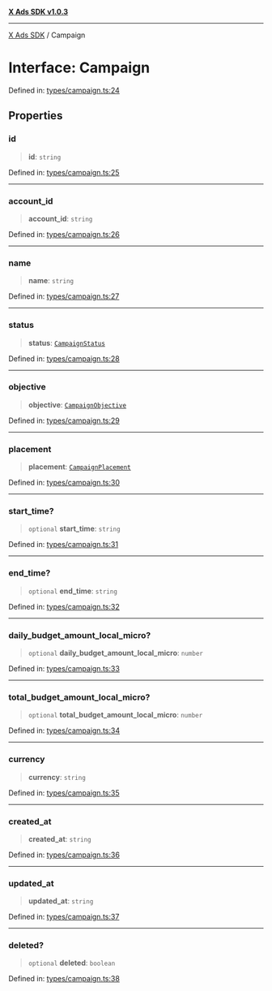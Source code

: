 [**X Ads SDK v1.0.3**](../README.md)

***

[X Ads SDK](../globals.md) / Campaign

# Interface: Campaign

Defined in: [types/campaign.ts:24](https://github.com/kage1020/x-ads-sdk/blob/main/src/types/campaign.ts#L24)

## Properties

### id

> **id**: `string`

Defined in: [types/campaign.ts:25](https://github.com/kage1020/x-ads-sdk/blob/main/src/types/campaign.ts#L25)

***

### account\_id

> **account\_id**: `string`

Defined in: [types/campaign.ts:26](https://github.com/kage1020/x-ads-sdk/blob/main/src/types/campaign.ts#L26)

***

### name

> **name**: `string`

Defined in: [types/campaign.ts:27](https://github.com/kage1020/x-ads-sdk/blob/main/src/types/campaign.ts#L27)

***

### status

> **status**: [`CampaignStatus`](../enumerations/CampaignStatus.md)

Defined in: [types/campaign.ts:28](https://github.com/kage1020/x-ads-sdk/blob/main/src/types/campaign.ts#L28)

***

### objective

> **objective**: [`CampaignObjective`](../enumerations/CampaignObjective.md)

Defined in: [types/campaign.ts:29](https://github.com/kage1020/x-ads-sdk/blob/main/src/types/campaign.ts#L29)

***

### placement

> **placement**: [`CampaignPlacement`](../enumerations/CampaignPlacement.md)

Defined in: [types/campaign.ts:30](https://github.com/kage1020/x-ads-sdk/blob/main/src/types/campaign.ts#L30)

***

### start\_time?

> `optional` **start\_time**: `string`

Defined in: [types/campaign.ts:31](https://github.com/kage1020/x-ads-sdk/blob/main/src/types/campaign.ts#L31)

***

### end\_time?

> `optional` **end\_time**: `string`

Defined in: [types/campaign.ts:32](https://github.com/kage1020/x-ads-sdk/blob/main/src/types/campaign.ts#L32)

***

### daily\_budget\_amount\_local\_micro?

> `optional` **daily\_budget\_amount\_local\_micro**: `number`

Defined in: [types/campaign.ts:33](https://github.com/kage1020/x-ads-sdk/blob/main/src/types/campaign.ts#L33)

***

### total\_budget\_amount\_local\_micro?

> `optional` **total\_budget\_amount\_local\_micro**: `number`

Defined in: [types/campaign.ts:34](https://github.com/kage1020/x-ads-sdk/blob/main/src/types/campaign.ts#L34)

***

### currency

> **currency**: `string`

Defined in: [types/campaign.ts:35](https://github.com/kage1020/x-ads-sdk/blob/main/src/types/campaign.ts#L35)

***

### created\_at

> **created\_at**: `string`

Defined in: [types/campaign.ts:36](https://github.com/kage1020/x-ads-sdk/blob/main/src/types/campaign.ts#L36)

***

### updated\_at

> **updated\_at**: `string`

Defined in: [types/campaign.ts:37](https://github.com/kage1020/x-ads-sdk/blob/main/src/types/campaign.ts#L37)

***

### deleted?

> `optional` **deleted**: `boolean`

Defined in: [types/campaign.ts:38](https://github.com/kage1020/x-ads-sdk/blob/main/src/types/campaign.ts#L38)
